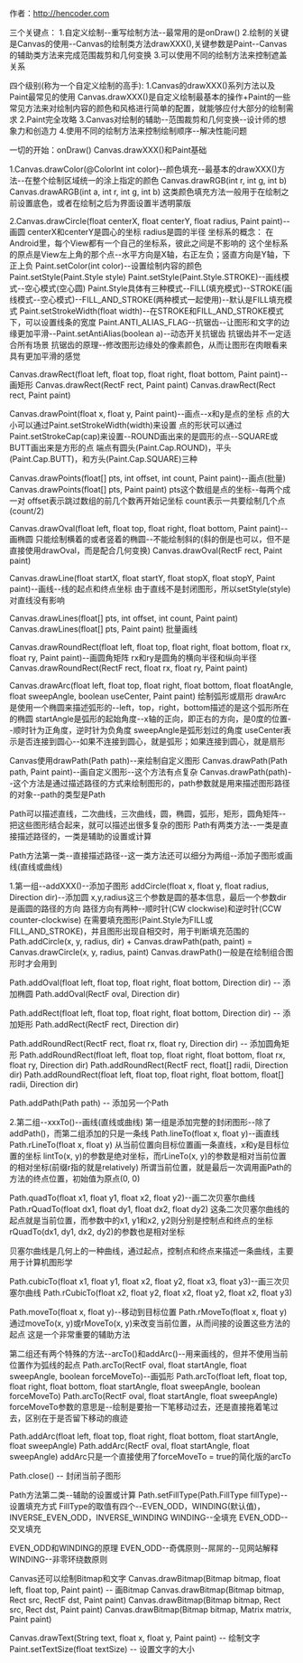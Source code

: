 作者：http://hencoder.com

三个关键点：
1.自定义绘制--重写绘制方法--最常用的是onDraw()
2.绘制的关键是Canvas的使用--Canvas的绘制类方法drawXXX(),关键参数是Paint--Canvas的辅助类方法来完成范围裁剪和几何变换
3.可以使用不同的绘制方法来控制遮盖关系

四个级别(称为一个自定义绘制的高手):
1.Canvas的drawXXX()系列方法以及Paint最常见的使用
Canvas.drawXXX()是自定义绘制最基本的操作+Paint的一些常见方法来对绘制内容的颜色和风格进行简单的配置，就能够应付大部分的绘制需求
2.Paint完全攻略
3.Canvas对绘制的辅助--范围裁剪和几何变换--设计师的想象力和创造力
4.使用不同的绘制方法来控制绘制顺序--解决性能问题

一切的开始：onDraw()
Canvas.drawXXX()和Paint基础

1.Canvas.drawColor(@ColorInt int color)--颜色填充--最基本的drawXXX()方法--在整个绘制区域统一的涂上指定的颜色
Canvas.drawRGB(int r, int g, int b)
Canvas.drawARGB(int a, int r, int g, int b)
这类颜色填充方法一般用于在绘制之前设置底色，或者在绘制之后为界面设置半透明蒙版

2.Canvas.drawCircle(float centerX, float centerY, float radius, Paint paint)--画圆
centerX和centerY是圆心的坐标
radius是圆的半径
坐标系的概念：
在Android里，每个View都有一个自己的坐标系，彼此之间是不影响的
这个坐标系的原点是View左上角的那个点--水平方向是X轴，右正左负；竖直方向是Y轴，下正上负
Paint.setColor(int color)--设置绘制内容的颜色
Paint.setStyle(Paint.Style style)
Paint.setStyle(Paint.Style.STROKE)--画线模式--空心模式(空心圆)
Paint.Style具体有三种模式--FILL(填充模式)--STROKE(画线模式--空心模式)--FILL_AND_STROKE(两种模式一起使用)--默认是FILL填充模式
Paint.setStrokeWidth(float width)--在STROKE和FILL_AND_STROKE模式下，可以设置线条的宽度
Paint.ANTI_ALIAS_FLAG--抗锯齿--让图形和文字的边缘更加平滑--Paint.setAntiAlias(boolean a)--动态开关抗锯齿
抗锯齿并不一定适合所有场景
抗锯齿的原理--修改图形边缘处的像素颜色，从而让图形在肉眼看来具有更加平滑的感觉

Canvas.drawRect(float left, float top, float right, float bottom, Paint paint)--画矩形
Canvas.drawRect(RectF rect, Paint paint)
Canvas.drawRect(Rect rect, Paint paint)

Canvas.drawPoint(float x, float y, Paint paint)--画点--x和y是点的坐标
点的大小可以通过Paint.setStrokeWidth(width)来设置
点的形状可以通过Paint.setStrokeCap(cap)来设置--ROUND画出来的是圆形的点--SQUARE或BUTT画出来是方形的点
端点有圆头(Paint.Cap.ROUND)，平头(Paint.Cap.BUTT)，和方头(Paint.Cap.SQUARE)三种

Canvas.drawPoints(float[] pts, int offset, int count, Paint paint)--画点(批量)
Canvas.drawPoints(float[] pts, Paint paint)
pts这个数组是点的坐标--每两个成一对
offset表示跳过数组的前几个数再开始记坐标
count表示一共要绘制几个点(count/2)

Canvas.drawOval(float left, float top, float right, float bottom, Paint paint)--画椭圆
只能绘制横着的或者竖着的椭圆--不能绘制斜的(斜的倒是也可以，但不是直接使用drawOval，而是配合几何变换)
Canvas.drawOval(RectF rect, Paint paint)

Canvas.drawLine(float startX, float startY, float stopX, float stopY, Paint paint)--画线--线的起点和终点坐标
由于直线不是封闭图形，所以setStyle(style)对直线没有影响

Canvas.drawLines(float[] pts, int offset, int count, Paint paint)
Canvas.drawLines(float[] pts, Paint paint)
批量画线

Canvas.drawRoundRect(float left, float top, float right, float bottom, float rx, float ry, Paint paint)--画圆角矩阵
rx和ry是圆角的横向半径和纵向半径
Canvas.drawRoundRect(RectF rect, float rx, float ry, Paint paint)

Canvas.drawArc(float left, float top, float right, float bottom, float floatAngle, float sweepAngle, boolean useCenter, Paint paint)
绘制弧形或扇形
drawArc是使用一个椭圆来描述弧形的--left，top，right，bottom描述的是这个弧形所在的椭圆
startAngle是弧形的起始角度--x轴的正向，即正右的方向，是0度的位置--顺时针为正角度，逆时针为负角度
sweepAngle是弧形划过的角度
useCenter表示是否连接到圆心--如果不连接到圆心，就是弧形；如果连接到圆心，就是扇形

Canvas使用drawPath(Path path)--来绘制自定义图形
Canvas.drawPath(Path path, Paint paint)--画自定义图形--这个方法有点复杂
Canvas.drawPath(path)--这个方法是通过描述路径的方式来绘制图形的，path参数就是用来描述图形路径的对象--path的类型是Path

Path可以描述直线，二次曲线，三次曲线，圆，椭圆，弧形，矩形，圆角矩阵--把这些图形结合起来，就可以描述出很多复杂的图形
Path有两类方法--一类是直接描述路径的，一类是辅助的设置或计算

Path方法第一类--直接描述路径--这一类方法还可以细分为两组--添加子图形或画线(直线或曲线)

1.第一组--addXXX()--添加子图形
addCircle(float x, float y, float radius, Direction dir)--添加圆
x,y,radius这三个参数是圆的基本信息，最后一个参数dir是画圆的路径的方向
路径方向有两种--顺时针(CW clockwise)和逆时针(CCW counter-clockwise)
在需要填充图形(Paint.Style为FILL或FILL_AND_STROKE)，并且图形出现自相交时，用于判断填充范围的
Path.addCircle(x, y, radius, dir) + Canvas.drawPath(path, paint) = Canvas.drawCircle(x, y, radius, paint)
Canvas.drawPath()一般是在绘制组合图形时才会用到

Path.addOval(float left, float top, float right, float bottom, Direction dir) -- 添加椭圆
Path.addOval(RectF oval, Direction dir)

Path.addRect(float left, float top, float right, float bottom, Direction dir) -- 添加矩形
Path.addRect(RectF rect, Direction dir)

Path.addRoundRect(RectF rect, float rx, float ry, Direction dir) -- 添加圆角矩形
Path.addRoundRect(float left, float top, float right, float bottom, float rx, float ry, Direction dir)
Path.addRoundRect(RectF rect, float[] radii, Direction dir)
Path.addRoundRect(float left, float top, float right, float bottom, float[] radii, Direction dir)

Path.addPath(Path path) -- 添加另一个Path

2.第二组--xxxTo()--画线(直线或曲线)
第一组是添加完整的封闭图形--除了addPath()，而第二组添加的只是一条线
Path.lineTo(float x, float y)--画直线
Path.rLineTo(float x, float y)
从当前位置向目标位置画一条直线，x和y是目标位置的坐标
lintTo(x, y)的参数是绝对坐标，而rLineTo(x, y)的参数是相对当前位置的相对坐标(前缀r指的就是relatively)
所谓当前位置，就是最后一次调用画Path的方法的终点位置，初始值为原点(0, 0)

Path.quadTo(float x1, float y1, float x2, float y2)--画二次贝塞尔曲线
Path.rQuadTo(float dx1, float dy1, float dx2, float dy2)
这条二次贝塞尔曲线的起点就是当前位置，而参数中的x1, y1和x2, y2则分别是控制点和终点的坐标
rQuadTo(dx1, dy1, dx2, dy2)的参数也是相对坐标

贝塞尔曲线是几何上的一种曲线，通过起点，控制点和终点来描述一条曲线，主要用于计算机图形学

Path.cubicTo(float x1, float y1, float x2, float y2, float x3, float y3)--画三次贝塞尔曲线
Path.rCubicTo(float x2, float y2, float x2, float y2, float x2, float y3)

Path.moveTo(float x, float y)--移动到目标位置
Path.rMoveTo(float x, float y)
通过moveTo(x, y)或rMoveTo(x, y)来改变当前位置，从而间接的设置这些方法的起点
这是一个非常重要的辅助方法

第二组还有两个特殊的方法--arcTo()和addArc()--用来画线的，但并不使用当前位置作为弧线的起点
Path.arcTo(RectF oval, float startAngle, float sweepAngle, boolean forceMoveTo)--画弧形
Path.arcTo(float left, float top, float right, float bottom, float startAngle, float sweepAngle, boolean forceMoveTo)
Path.arcTo(RectF oval, float startAngle, float sweepAngle)
forceMoveTo参数的意思是--绘制是要抬一下笔移动过去，还是直接拖着笔过去，区别在于是否留下移动的痕迹

Path.addArc(float left, float top, float right, float bottom, float startAngle, float sweepAngle)
Path.addArc(RectF oval, float startAngle, float sweepAngle)
addArc只是一个直接使用了forceMoveTo = true的简化版的arcTo

Path.close() -- 封闭当前子图形

Path方法第二类--辅助的设置或计算
Path.setFillType(Path.FillType fillType)--设置填充方式
FillType的取值有四个--EVEN_ODD，WINDING(默认值)，INVERSE_EVEN_ODD，INVERSE_WINDING
WINDING--全填充
EVEN_ODD--交叉填充

EVEN_ODD和WINDING的原理
EVEN_ODD--奇偶原则--屌屌的--见网站解释
WINDING--非零环绕数原则

Canvas还可以绘制Bitmap和文字
Canvas.drawBitmap(Bitmap bitmap, float left, float top, Paint paint) -- 画Bitmap
Canvas.drawBitmap(Bitmap bitmap, Rect src, RectF dst, Paint paint)
Canvas.drawBitmap(Bitmap bitmap, Rect src, Rect dst, Paint paint)
Canvas.drawBitmap(Bitmap bitmap, Matrix matrix, Paint paint)

Canvas.drawText(String text, float x, float y, Paint paint) -- 绘制文字
Paint.setTextSize(float textSize) -- 设置文字的大小















